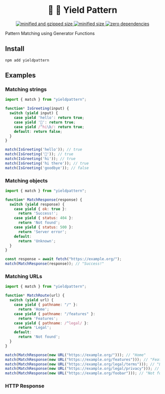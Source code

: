 <div align="center">
  <h1>👑 🧶 Yield Pattern</h1>
  <a href="https://bundlephobia.com/result?p=yieldpattern">
    <img src="https://badgen.net/bundlephobia/minzip/yieldpattern@0.1.0" alt="minified and gzipped size">
    <img src="https://badgen.net/bundlephobia/min/yieldpattern@0.1.0" alt="minified size">
    <img src="https://badgen.net/bundlephobia/dependency-count/yieldpattern@0.1.0" alt="zero dependencies">
  </a>
</div>

Pattern Matching using Generator Functions

## Install

```console
npm add yieldpattern
```

## Examples

### Matching strings

```javascript
import { match } from "yieldpattern";

function* IsGreeting(input) {
  switch (yield input) {
    case yield 'hello': return true;
    case yield '👋': return true;
    case yield /^hi\b/: return true;
    default: return false;
  }
}

match(IsGreeting('hello')); // true
match(IsGreeting('👋')); // true
match(IsGreeting('hi')); // true
match(IsGreeting('hi there')); // true
match(IsGreeting('goodbye')); // false
```

### Matching objects

```javascript
import { match } from "yieldpattern";

function* MatchResponse(response) {
  switch (yield response) {
    case yield { ok: true }:
      return 'Success!';
    case yield { status: 404 }:
      return 'Not found';
    case yield { status: 500 }:
      return 'Server error';
    default:
      return 'Unknown';
  }
}

const response = await fetch("https://example.org/");
match(MatchResponse(response)); // "Success!"
```

### Matching URLs

```javascript
import { match } from "yieldpattern";

function* MatchRoute(url) {
  switch (yield url) {
    case yield { pathname: "/" }:
      return 'Home';
    case yield { pathname: "/features" }:
      return 'Features';
    case yield { pathname: /^legal/ }:
      return 'Legal';
    default:
      return 'Not found';
  }
}

match(MatchResponse(new URL("https://example.org/"))); // "Home"
match(MatchResponse(new URL("https://example.org/features"))); // "Features"
match(MatchResponse(new URL("https://example.org/legal/terms"))); // "Legal"
match(MatchResponse(new URL("https://example.org/legal/privacy"))); // "Legal"
match(MatchResponse(new URL("https://example.org/foobar"))); // "Not found"
```

### HTTP Response

